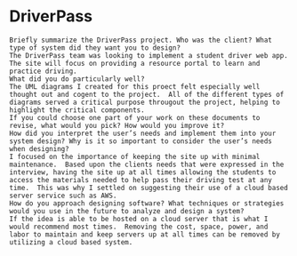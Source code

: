 # DriverPass


    Briefly summarize the DriverPass project. Who was the client? What type of system did they want you to design?
    The DriverPass team was looking to implement a student driver web app.  The site will focus on providing a resource portal to learn and practice driving.
    What did you do particularly well?
    The UML diagrams I created for this proect felt especially well thought out and cogent to the project.  All of the different types of diagrams served a critical purpose througout the project, helping to highlight the critical components.
    If you could choose one part of your work on these documents to revise, what would you pick? How would you improve it?
    How did you interpret the user’s needs and implement them into your system design? Why is it so important to consider the user’s needs when designing?
    I focused on the importance of keeping the site up with minimal maintenance.  Based upon the clients needs that were expressed in the interview, having the site up at all times allowing the students to access the materials needed to help pass their driving test at any time.  This was why I settled on suggesting their use of a cloud based server service such as AWS.
    How do you approach designing software? What techniques or strategies would you use in the future to analyze and design a system?
    If the idea is able to be hosted on a cloud server that is what I would recommend most times.  Removing the cost, space, power, and labor to maintain and keep servers up at all times can be removed by utilizing a cloud based system.
